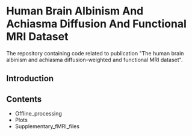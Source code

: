 # Human Brain Albinism And Achiasma Diffusion And Functional MRI Dataset
The repository containing code related to publication "The human brain albinism and achiasma diffusion-weighted and functional MRI dataset".

## Introduction

## Contents
- Offline_processing
- Plots
- Supplementary_fMRI_files
